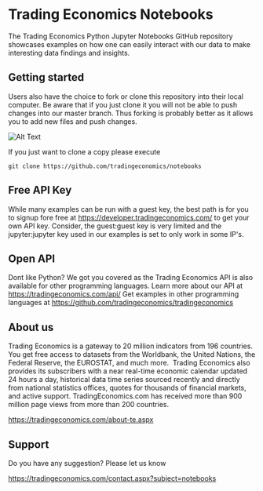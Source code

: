 # Trading Economics Notebooks

The Trading Economics Python Jupyter Notebooks GitHub repository showcases examples on how one can easily interact with our data to make interesting data findings and insights.


## Getting started

Users also have the choice to fork or clone this repository into their local computer. Be aware that if you just clone it you will not be able to push changes into our master branch. Thus forking is probably better as it allows you to add new files and push changes. 

![Alt Text](https://github-images.s3.amazonaws.com/help/bootcamp/Bootcamp-Fork.png)


If you just want to clone a copy please execute 


``` git clone https://github.com/tradingeconomics/notebooks ```

## Free API Key

While many examples can be run with a guest key, the best path is for you to signup fore free at https://developer.tradingeconomics.com/ to get your own API key. Consider, the guest:guest key is very limited and the jupyter:jupyter key used in our examples is set to only work in some IP's. 


## Open API

Dont like Python? We got you covered as the Trading Economics API is also available for other programming languages. 
Learn more about our API at https://tradingeconomics.com/api/
Get examples in other programming languages at https://github.com/tradingeconomics/tradingeconomics 



## About us
Trading Economics is a gateway to 20 million indicators from 196 countries. You get free access to datasets from the Worldbank, the United Nations, the Federal Reserve, the EUROSTAT, and much more.  Trading Economics also provides its subscribers with a near real-time economic calendar updated 24 hours a day, historical data time series sourced recently and directly from national statistics offices, quotes for thousands of financial markets, and active support. TradingEconomics.com has received more than 900 million page views from more than 200 countries.

https://tradingeconomics.com/about-te.aspx



## Support

Do you have any suggestion? Please let us know

https://tradingeconomics.com/contact.aspx?subject=notebooks



